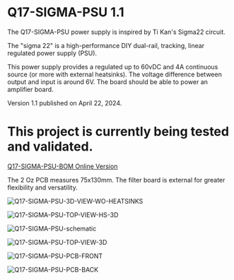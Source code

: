 # Q17-SIGMA-PSU 1.1<br>

The Q17-SIGMA-PSU power supply is inspired by Ti Kan's Sigma22 circuit. 

The "sigma 22" is a high-performance DIY dual-rail, tracking, linear regulated power supply (PSU).

This power supply provides a regulated  up to 60vDC and 4A continuous source (or more with external heatsinks). The voltage difference between output and input is around 6V. The board should be able to power an amplifier board.

Version 1.1 published on April 22, 2024.

# This project is currently being tested and validated.

<a href="https://audio.cyberkata.org/Q17-SIGMA-PSU-BOM.html">Q17-SIGMA-PSU-BOM Online Version</a><br>

The 2 Oz PCB measures 75x130mm. The filter board is external for greater flexibility and versatility.

![Q17-SIGMA-PSU-3D-VIEW-WO-HEATSINKS](https://github.com/stefaweb/Q17-Amplifier/assets/12907102/31233e7c-f856-4b06-9b80-ffafd5f6141c)

![Q17-SIGMA-PSU-TOP-VIEW-HS-3D](https://github.com/stefaweb/Q17-Amplifier/assets/12907102/9568592d-3acc-4e98-9ba3-3f9a6230a756)

![Q17-SIGMA-PSU-schematic](https://github.com/stefaweb/Q17-Amplifier/assets/12907102/f726c477-e7df-4524-894c-6967e2ea1c59)

![Q17-SIGMA-PSU-TOP-VIEW-3D](https://github.com/stefaweb/Q17-Amplifier/assets/12907102/f3912ac7-cce4-4197-9902-b1ec2c2dc8ae)

![Q17-SIGMA-PSU-PCB-FRONT](https://github.com/stefaweb/Q17-Amplifier/assets/12907102/c84abd1f-844e-45a3-8c1a-c20a5f298067)

![Q17-SIGMA-PSU-PCB-BACK](https://github.com/stefaweb/Q17-Amplifier/assets/12907102/b3850b0f-37ab-4523-ae70-75be92ed8f93)
